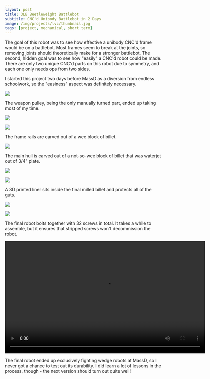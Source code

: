 ```yaml
---
layout: post
title: 3LB Beetleweight Battlebot
subtitle: CNC'd Unibody Battlebot in 2 Days
image: /img/projects/lvc/thumbnail.jpg
tags: [project, mechanical, short term]
---
```

The goal of this robot was to see how effective a unibody CNC'd frame would be on a battlebot. Most frames seem to break at the joints, so removing joints should theoretically make for a stronger battlebot. The second, hidden goal was to see how "easily" a CNC'd robot could be made. There are only two unique CNC'd parts on this robot due to symmetry, and each one only needs ops from two sides.

I started this project two days before MassD as a diversion from endless schoolwork, so the "easiness" aspect was definitely necessary.

![](/img/projects/lvc/1.jpg)

The weapon pulley, being the only manually turned part, ended up taking most of my time.

![](/img/projects/lvc/2.jpg)

![](/img/projects/lvc/3.jpg)

The frame rails are carved out of a wee block of billet.

![](/img/projects/lvc/4.jpg)

The main hull is carved out of a not-so-wee block of billet that was waterjet out of 3/4" plate.

![](/img/projects/lvc/5.jpg)

![](/img/projects/lvc/6.jpg)

A 3D printed liner sits inside the final milled billet and protects all of the guts.

![](/img/projects/lvc/7.jpg)

![](/img/projects/lvc/8.jpg)

The final robot bolts together with 32 screws in total. It takes a while to assemble, but it ensures that stripped screws won't decommission the robot. 

<video width="640" height="360" controls>
  <source src="/img/projects/lvc/9.mp4" type="video/mp4">
Your browser does not support the video tag.
</video>

The final robot ended up exclusively fighting wedge robots at MassD, so I never got a chance to test out its durability. I did learn a lot of lessons in the process, though - the next version should turn out quite well!